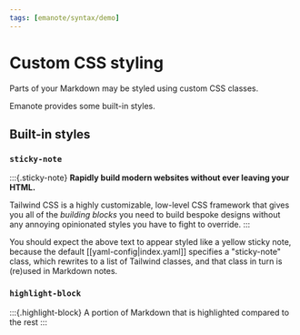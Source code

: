 ```yaml
---
tags: [emanote/syntax/demo]
---
```


# Custom CSS styling

Parts of your Markdown may be styled using custom CSS classes. 

Emanote provides some built-in styles.

## Built-in styles

### `sticky-note`

:::{.sticky-note}
**Rapidly build modern websites without ever leaving your HTML.**

Tailwind CSS is a highly customizable, low-level CSS framework that gives you
all of the *building blocks* you need to build bespoke designs without any
annoying opinionated styles you have to fight to override.
:::

You should expect the above text to appear styled like a yellow sticky note, because the default [[yaml-config|index.yaml]] specifies a "sticky-note" class, which rewrites to a list of Tailwind classes, and that class in turn is (re)used in Markdown notes.

### `highlight-block`

:::{.highlight-block}
A portion of Markdown that is highlighted compared to the rest
:::
